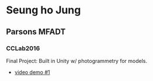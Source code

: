 # Seung ho Jung
## Parsons MFADT
### CCLab2016

Final Project: Built in Unity w/ photogrammetry for models.

* [video demo #1](https://youtu.be/cEzeZgOxMXQ)